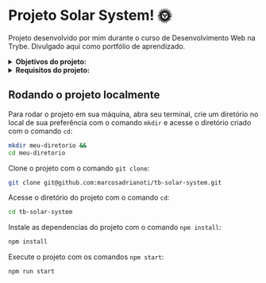 # Projeto Solar System! :sun_with_face:
Projeto desenvolvido por mim durante o curso de Desenvolvimento Web na Trybe. Divulgado aqui como portfólio de aprendizado.

<details>
<summary><strong> Objetivos do projeto:</strong></summary>

  * Desenvolver um modelo do sistema solar! Ao utilizar essa aplicação, uma pessoa usuária deverá ser capaz de:
      * Visualizar todos os planetas do sistema solar renderizados na tela.
      * Visualizar todas as cartas com informações sobre missões espaciais.
  * Verificar se eu era capaz de:
      * Utilizar JSX no React.
      * Renderizar uma lista com os planetas do Sistema Solar.
      * Utilizar corretamente o método `render()` para renderizar seus componentes.
      * Utilizar `import` para trazer componentes em diferentes arquivos.
      * Criar componentes de classe em React.
      * Criar múltiplos componentes a partir de um array.
      * Fazer uso de `props` corretamente.
      * Fazer uso de `PropTypes` para validar as `props de um componente`.
</details>
<details>
<summary><strong> Requisitos do projeto:</strong></summary>

  * Criar um componente chamado `Header`.
  * Criar um componente chamado `SolarSystem`.
  * Criar um componente chamado `Title`.
  * Renderizar o componente `Title` dentro do componente `SolarSystem`.
  * Criar um componente chamado `PlanetCard`.
  * Renderizar uma lista com os planetas do Sistema Solar.
  * Criar um componente chamado `Missions`.
  * Renderizar o componente `Title` dentro do componente `Missions`.
  * Criar um componente chamado `MissionCard`.
  * Renderizar uma lista com as missões espaciais.
</details>
  
## Rodando o projeto localmente

Para rodar o projeto em sua máquina, abra seu terminal, crie um diretório no local de sua preferência com o comando `mkdir` e acesse o diretório criado com o comando `cd`:

```bash
mkdir meu-diretorio &&
cd meu-diretorio
```

Clone o projeto com o comando `git clone`:

```bash
git clone git@github.com:marcosadrianoti/tb-solar-system.git
```

Acesse o diretório do projeto com o comando `cd`:

```bash
cd tb-solar-system
```

Instale as dependencias do projeto com o comando `npm install`:

```bash
npm install
```

Execute o projeto com os comandos `npm start`:

```bash
npm run start
```
